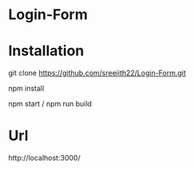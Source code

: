 # Login-Form

# Installation

git clone https://github.com/sreejith22/Login-Form.git

npm install

npm start / npm run build

# Url

http://localhost:3000/